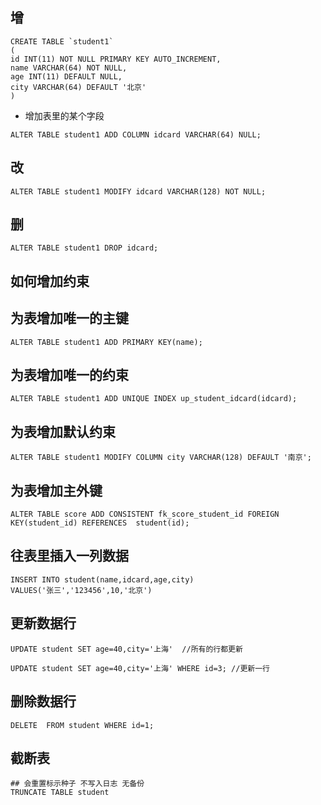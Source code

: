 ## 增

```mysql
CREATE TABLE `student1`
(
id INT(11) NOT NULL PRIMARY KEY AUTO_INCREMENT,
name VARCHAR(64) NOT NULL,
age INT(11) DEFAULT NULL,
city VARCHAR(64) DEFAULT '北京'
)
```

- 增加表里的某个字段

```mysql
ALTER TABLE student1 ADD COLUMN idcard VARCHAR(64) NULL;
```

## 改

```mysql
ALTER TABLE student1 MODIFY idcard VARCHAR(128) NOT NULL;
```

## 删

```mysql
ALTER TABLE student1 DROP idcard;
```

## 如何增加约束

## 为表增加唯一的主键

```mysql
ALTER TABLE student1 ADD PRIMARY KEY(name);
```

## 为表增加唯一的约束

```mysql
ALTER TABLE student1 ADD UNIQUE INDEX up_student_idcard(idcard);
```

## 为表增加默认约束

```mysql
ALTER TABLE student1 MODIFY COLUMN city VARCHAR(128) DEFAULT '南京';
```

## 为表增加主外键

```mysql
ALTER TABLE score ADD CONSISTENT fk_score_student_id FOREIGN KEY(student_id) REFERENCES  student(id);
```

## 往表里插入一列数据

```mysql
INSERT INTO student(name,idcard,age,city)
VALUES('张三','123456',10,'北京')
```

## 更新数据行

```mysql
UPDATE student SET age=40,city='上海'  //所有的行都更新

UPDATE student SET age=40,city='上海' WHERE id=3; //更新一行
```

## 删除数据行

```mysql
DELETE  FROM student WHERE id=1;
```

## 截断表

```mysql
## 会重置标示种子 不写入日志 无备份
TRUNCATE TABLE student
```
